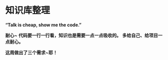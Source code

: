 # 知识库整理

**“Talk is cheap, show me the code.”**

**耐心~**
**代码要一行一行看，知识也是需要一点一点吸收的。**
**多给自己、给项目一点耐心。**

**这周做出了三个需求~耶！**
